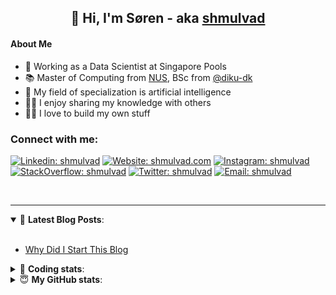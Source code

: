 <h2 align="center">
	👋 Hi, I'm Søren - aka <a href="https://shmulvad.com">shmulvad</a>
</h2>

#### About Me
- 🤖 Working as a Data Scientist at Singapore Pools
- 📚 Master of Computing from [NUS], BSc from [@diku-dk]
- 🧠 My field of specialization is artificial intelligence
- 👨‍🏫 I enjoy sharing my knowledge with others
- 👨‍💻 I love to build my own stuff

### Connect with me:

[![Linkedin: shmulvad](https://img.shields.io/badge/shmulvad-blue?style=flat&logo=Linkedin&logoColor=white)][linkedin]
[![Website: shmulvad.com](https://img.shields.io/badge/shmulvad.com-47CCCC?&style=flat&logo=Google-Chrome&logoColor=white)][website]
[![Instagram: shmulvad](https://img.shields.io/badge/-@shmulvad-purple?style=flat&logo=Instagram&logoColor=white)][instagram]
[![StackOverflow: shmulvad](https://img.shields.io/badge/shmulvad-FE7A16?style=flat&logo=stack-overflow&logoColor=white)][stackOverflow]
[![Twitter: shmulvad](https://img.shields.io/badge/@shmulvad-1ca0f1?style=flat&logo=twitter&logoColor=white)][twitter]
[![Email: shmulvad](https://img.shields.io/badge/shmulvad-D14836?style=flat&logo=gmail&logoColor=white)][mail]

<br />

---

<details open>
 <summary>📕 <b>Latest Blog Posts</b>: </summary>

<br>

<!-- BLOG-POST-LIST:START -->
- [Why Did I Start This Blog](https://shmulvad.com/blog/why-did-start-this-blog)
<!-- BLOG-POST-LIST:END -->

</details>

<!-- --- -->

<details>
 <summary>🤖 <b>Coding stats</b>: </summary>

<br>

NOTE: Doesn't track coding at work or work done in environments such as Jupyter Notebooks.

<!--START_SECTION:waka-->
![Code Time](http://img.shields.io/badge/Code%20Time-1%2C979%20hrs%2015%20mins-blue)

**I'm a Night 🦉** 

```text
🌞 Morning                487 commits         ██░░░░░░░░░░░░░░░░░░░░░░░   09.27 % 
🌆 Daytime                1386 commits        ███████░░░░░░░░░░░░░░░░░░   26.39 % 
🌃 Evening                2156 commits        ██████████░░░░░░░░░░░░░░░   41.06 % 
🌙 Night                  1222 commits        ██████░░░░░░░░░░░░░░░░░░░   23.27 % 
```


📊 **This Week I Spent My Time On** 

```text
💬 Programming Languages: 
Python                   54 mins             ██████████░░░░░░░░░░░░░░░   38.94 % 
Other                    54 mins             ██████████░░░░░░░░░░░░░░░   38.66 % 
Bash                     18 mins             ███░░░░░░░░░░░░░░░░░░░░░░   12.91 % 
Text                     6 mins              █░░░░░░░░░░░░░░░░░░░░░░░░   04.37 % 
HTML                     4 mins              █░░░░░░░░░░░░░░░░░░░░░░░░   03.16 % 

🔥 Editors: 
VS Code                  1 hr 39 mins        ██████████████████░░░░░░░   70.60 % 
Zsh                      41 mins             ███████░░░░░░░░░░░░░░░░░░   29.40 % 

🐱‍💻 Projects: 
overvaagning-admin       2 hrs 10 mins       ███████████████████████░░   92.31 % 
hit-locator              8 mins              ██░░░░░░░░░░░░░░░░░░░░░░░   06.06 % 
otp-database-migrater    2 mins              ░░░░░░░░░░░░░░░░░░░░░░░░░   01.62 % 
```


 Last Updated on 30/06/2023 18:42:53 UTC
<!--END_SECTION:waka-->

</details>

<!-- --- -->

<details>
 <summary>😇 <b>My GitHub stats</b>: </summary>

<br>

<img align="left" alt="shmulvad's Github Stats" src="https://github-readme-stats.vercel.app/api?username=shmulvad&show_icons=true&hide_border=true" />

</details>



[website]: https://shmulvad.com
[twitter]: https://twitter.com/shmulvad
[linkedin]: https://linkedin.com/in/shmulvad
[instagram]: https://instagram.com/shmulvad
[stackOverflow]: https://stackoverflow.com/users/9248793/shmulvad
[mail]: mailto:shmulvad@gmail.com
[@diku-dk]: https://github.com/diku-dk
[github]: https://github.com/shmulvad
[NUS]: https://www.nus.edu.sg